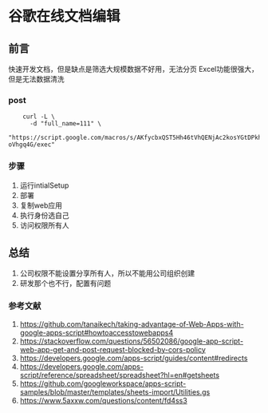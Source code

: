 # 谷歌在线文档编辑

## 前言

快速开发文档，但是缺点是筛选大规模数据不好用，无法分页
Excel功能很强大，但是无法数据清洗

### post

```shell
    curl -L \
      -d "full_name=111" \
      "https://script.google.com/macros/s/AKfycbxQST5Hh46tVhQENjAc2kosYGtDPkhOUyBa8TvcBCnPXR6c_7N3Cr_ebnBb-oVhgq4G/exec"
```

### 步骤

1. 运行intialSetup
2. 部署
3. 复制web应用
4. 执行身份选自己
5. 访问权限所有人

## 总结

1. 公司权限不能设置分享所有人，所以不能用公司组织创建
2. 研发那个也不行，配置有问题

### 参考文献

1. <https://github.com/tanaikech/taking-advantage-of-Web-Apps-with-google-apps-script#howtoaccesstowebapps4>
2. <https://stackoverflow.com/questions/56502086/google-app-script-web-app-get-and-post-request-blocked-by-cors-policy>
3. <https://developers.google.com/apps-script/guides/content#redirects>
4. <https://developers.google.com/apps-script/reference/spreadsheet/spreadsheet?hl=en#getsheets>
5. <https://github.com/googleworkspace/apps-script-samples/blob/master/templates/sheets-import/Utilities.gs>
6. <https://www.5axxw.com/questions/content/fd4ss3>
